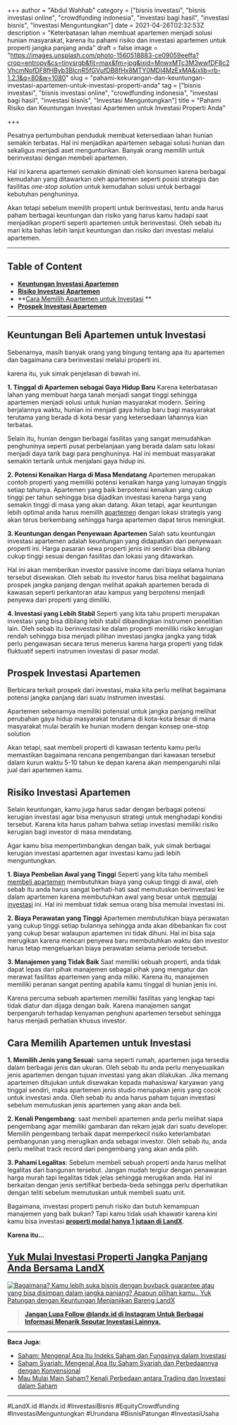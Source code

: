 +++
author = "Abdul Wahhab"
category = ["bisnis investasi", "bisnis investasi online", "crowdfunding indonesia", "investasi bagi hasil", "investasi bisnis", "Investasi Menguntungkan"]
date = 2021-04-26T02:32:53Z
description = "Keterbatasan lahan membuat apartemen menjadi solusi hunian masyarakat, karena itu pahami risiko dan investasi apartemen untuk properti jangka panjang anda"
draft = false
image = "https://images.unsplash.com/photo-1560518883-ce09059eeffa?crop=entropy&cs=tinysrgb&fit=max&fm=jpg&ixid=MnwxMTc3M3wwfDF8c2VhcmNofDF8fHByb3BlcnR5fGVufDB8fHx8MTY0MDI4MzExMA&ixlib=rb-1.2.1&q=80&w=1080"
slug = "pahami-kekurangan-dan-keuntungan-investasi-apartemen-untuk-investasi-properti-anda"
tag = ["bisnis investasi", "bisnis investasi online", "crowdfunding indonesia", "investasi bagi hasil", "investasi bisnis", "Investasi Menguntungkan"]
title = "Pahami Risiko dan Keuntungan Investasi Apartemen untuk Investasi Properti Anda"

+++


Pesatnya pertumbuhan penduduk membuat ketersediaan lahan hunian semakin terbatas. Hal ini menjadikan apartemen sebagai solusi hunian dan sekaligus menjadi aset menguntunkan. Banyak orang memilih untuk berinvestasi dengan membeli apartemen.

Hal ini karena apartemen semakin diminati oleh konsumen karena berbagai kemudahan yang ditawarkan oleh apartemen seperti posisi strategis dan fasilitas _one-stop solution_ untuk kemudahan solusi untuk berbagai kebutuhan penghuninya.

Akan tetapi sebelum memilih properti untuk berinvestasi, tentu anda harus paham berbagai keuntungan dan risiko yang harus kamu hadapi saat menjadikan properti seperti apartemen untuk berinvestasi. Oleh sebab itu mari kita bahas lebih lanjut keuntungan dan risiko dari investasi melalui apartemen.

---

## Table of Content

* **[Keuntungan Investasi Apartemen](https://landx.id/blog/pahami-kekurangan-dan-keuntungan-investasi-apartemen-untuk-investasi-properti-anda/#keuntungan-beli-apartemen-untuk-investasi)**
* **[Risiko Investasi Apartemen](https://landx.id/blog/pahami-kekurangan-dan-keuntungan-investasi-apartemen-untuk-investasi-properti-anda/#risiko-investasi-apartemen)**
* **[Cara Memilih Apartemen untuk Investasi](https://landx.id/blog/pahami-kekurangan-dan-keuntungan-investasi-apartemen-untuk-investasi-properti-anda/#cara-memilih-apartemen-untuk-investasi ) **
* **[Prospek Investasi Apartemen](https://landx.id/blog/pahami-kekurangan-dan-keuntungan-investasi-apartemen-untuk-investasi-properti-anda/https://landx.id/blog/pahami-kekurangan-dan-keuntungan-investasi-apartemen-untuk-investasi-properti-anda/https://landx.id/blog/pahami-kekurangan-dan-keuntungan-investasi-apartemen-untuk-investasi-properti-anda/#prospek-investasi-apartemen)**

---

## Keuntungan Beli Apartemen untuk Investasi

Sebenarnya, masih banyak orang yang bingung tentang apa itu apartemen dan bagaimana cara berinvestasi melalui properti ini.

karena itu, yuk simak penjelasan di bawah ini.

**1. Tinggal di Apartemen sebagai Gaya Hidup Baru** 
Karena keterbatasan lahan yang membuat harga tanah menjadi sangat tinggi sehingga apartemen menjadi solusi untuk hunian masyarakat modern. Seiring berjalannya waktu, hunian ini menjadi gaya hidup baru bagi masyarakat terutama yang berada di kota besar yang ketersediaan lahannya kian terbatas. 

Selain itu, hunian dengan  berbagai fasilitas yang sangat memudahkan penghuninya seperti pusat perbelanjaan yang berada dalam satu lokasi menjadi daya tarik bagi para penghuninya. Hal ini membuat masyarakat semakin tertarik untuk menjalani gaya hidup ini.
 
**2. Potensi Kenaikan Harga di Masa Mendatang**
Apartemen merupakan contoh properti yang memiliki potensi kenaikan harga yang lumayan tinggis setiap tahunya. Apartemen yang baik berpotensi kenaikan yang cukup tinggi per tahun sehingga bisa dijadikan investasi karena harga yang semakin tinggi di masa yang akan datang. Akan tetapi, agar keuntungan lebih optimal anda harus memilih [apartemen](https://landx.id/) dengan lokasi strategis yang akan terus berkembang sehingga harga apartemen dapat terus meningkat. 

**3. Keuntungan dengan Penyewaan Apartemen**
Salah satu keuntungan investasi apartemen adalah keuntungan yang didapatkan dari penyewaan properti ini. Harga pasaran sewa properti jenis ini sendiri bisa dibilang cukup tinggi sesuai dengan fasilitas dan lokasi yang ditawarkan. 

Hal ini akan memberikan investor passive income dari biaya selama hunian tersebut disewakan. Oleh sebab itu investor harus bisa melihat bagaimana prospek jangka panjang dengan melihat apakah apartemen berada di kawasan seperti perkantoran atau kampus yang berpotensi menjadi penyewa dari properti yang dimiliki.

**4. Investasi yang Lebih Stabil**
Seperti yang kita tahu properti merupakan investasi yang bisa dibilang lebih stabil dibandingkan instrumen penelitian lain. Oleh sebab itu berinvestasi ke dalam properti memiliki risiko kerugian rendah sehingga bisa menjadi pilihan investasi jangka jangka yang tidak perlu pengawasan secara terus menerus karena harga properti yang tidak fluktuatif seperti instrumen investasi di pasar modal.

## Prospek Investasi Apartemen

Berbicara terkait prospek dari investasi, maka kita perlu melihat bagaimana potensi jangka panjang dari suatu instrumen investasi.

Apartemen sebenarnya memiliki  potensial untuk jangka panjang melihat perubahan gaya hidup masyarakat terutama di kota-kota besar di mana masyarakat mulai beralih ke hunian modern dengan konsep one-stop solution

Akan tetapi, saat membeli  properti di kawasan tertentu kamu perlu memastikan bagaimana rencana pengembangan dari kawasan tersebut dalam kurun waktu 5-10 tahun ke depan karena akan mempengaruhi nilai jual dari apartemen kamu.

## Risiko Investasi Apartemen

Selain keuntungan, kamu juga harus sadar dengan berbagai potensi kerugian investasi agar bisa menyusun strategi untuk menghadapi kondisi tersebut. Karena kita harus paham bahwa setiap investasi memiliki risiko kerugian bagi investor di masa mendatang.

Agar kamu bisa mempertimbangkan dengan baik, yuk simak berbagai kerugian investasi apartemen agar investasi kamu jadi lebih menguntungkan.

**1. Biaya Pembelian Awal yang Tinggi**
Seperti yang kita tahu membeli [membeli apartemen](https://landx.id/) membutuhkan biaya yang cukup tinggi di awal, oleh sebab itu anda harus sangat berhati-hati saat memutuskan berinvestasi ke dalam apartemen karena membutuhkan awal yang besar untuk [memulai investasi](https://landx.id/) ini. Hal ini membuat tidak semua orang bisa memulai investasi ini. 

**2. Biaya Perawatan yang Tinggi**
Apartemen membutuhkan biaya perawatan yang cukup tinggi setiap bulannya sehingga anda akan dibebankan fix cost yang cukup besar walaupun apartemen ini tidak dihuni. Hal ini bisa saja merugikan karena mencari penyewa baru membutuhkan waktu dan investor harus tetap mengeluarkan biaya perawatan selama periode tersebut. 

**3. Manajemen yang Tidak Baik** 
Saat  memiliki sebuah properti, anda tidak dapat lepas dari pihak manajemen sebagai pihak yang mengatur dan merawat fasilitas apartemen yang anda miliki. Karena itu, manajemen memiliki peranan sangat penting apabila kamu tinggal di hunian jenis ini.

Karena percuma sebuah apartemen memiliki fasilitas yang lengkap tapi tidak diatur dan dijaga dengan baik. Karena manajemen sangat berpengaruh terhadap kenyaman penghuni apartemen tersebut sehingga harus menjadi perhatian khusus investor.

## Cara Memilih Apartemen untuk Investasi

**1. Memilih Jenis yang Sesuai**: sama seperti rumah, apartemen juga tersedia dalam berbagai jenis dan ukuran. Oleh sebab itu anda perlu menyesuaikan jenis apartemen dengan tujuan investasi yang akan dilakukan. Jika memang apartemen ditujukan untuk disewakan kepada mahasiswa/ karyawan yang tinggal sendiri, maka apartemen jenis studio merupakan jenis yang cocok untuk investasi anda. Oleh sebab itu anda harus paham tujuan investasi sebelum memutuskan jenis apartemen yang akan anda beli. 

**2. Kenali Pengembang**: saat membeli apartemen anda perlu melihat siapa pengembang agar memiliki gambaran dan rekam jejak dari suatu developer. Memilih pengembang terbaik dapat memperkecil risiko keterlambatan pembangunan yang merugikan anda sebagai investor. Oleh sebab itu, anda perlu melihat track record dari pengembang yang akan anda pilih. 

**3. Pahami Legalitas**: Sebelum membeli sebuah properti anda harus melihat legalitas dari bangunan tersebut. Jangan mudah tergiur dengan penawaran harga murah tapi legalitas tidak jelas sehingga merugikan anda. Hal ini berkaitan dengan jenis sertifikat berbeda-beda sehingga perlu diperhatikan dengan teliti sebelum memutuskan untuk membeli suatu unit.

Bagaimana, investasi properti penuh risiko dan butuh kemampuan manajemen yang baik bukan? Tapi kamu tidak usah khawatir karena kini kamu bisa investasi **[properti modal hanya 1 jutaan di LandX](https://landx.id/project/)**.

**Karena itu...**

## [Yuk Mulai Investasi Properti Jangka Panjang Anda Bersama LandX](https://landx.id/)

[![Bagaimana? Kamu lebih suka bisnis dengan buyback guarantee atau yang bisa disimpan dalam jangka panjang? Apapun pilihan kamu.. Yuk Patungan  dengan Keuntungan Menjanjikan Bareng LandX](https://accountgram-production.sfo2.cdn.digitaloceanspaces.com/landx_ghost/2021/10/Equity-Crowdfunding-di-Indonesia-1--3.png)](http://landx.id/project/)

> **[Jangan Lupa Follow @landx.id di Instagram Untuk Berbagai Informasi Menarik Seputar Investasi Lainnya.](https://www.instagram.com/landx.id/?utm_medium=copy_link)**

---

**Baca Juga:**

* [Saham: Mengenal Apa Itu Indeks Saham dan Fungsinya dalam Investasi](https://landx.id/blog/apa-itu-indeks-saham-dan-indeks-harga-saham/)
* [Saham Syariah: Mengenal Apa Itu Saham Syariah dan Perbedaannya dengan Konvensional](https://landx.id/blog/mengenal-saham-syariah-dan-perberdaannya-dengan-saham-konvesional/)
* [Mau Mulai Main Saham? Kenali Perbedaan antara Trading dan Investasi dalam Saham](https://landx.id/blog/memahami-perbedaan-trading-dan-investasi/)

---

#LandX.id	#landx.id	#InvestasiBisnis	#EquityCrowdfunding	#InvestasiMenguntungkan	#Urundana	#BisnisPatungan	#InvestasiUsaha

